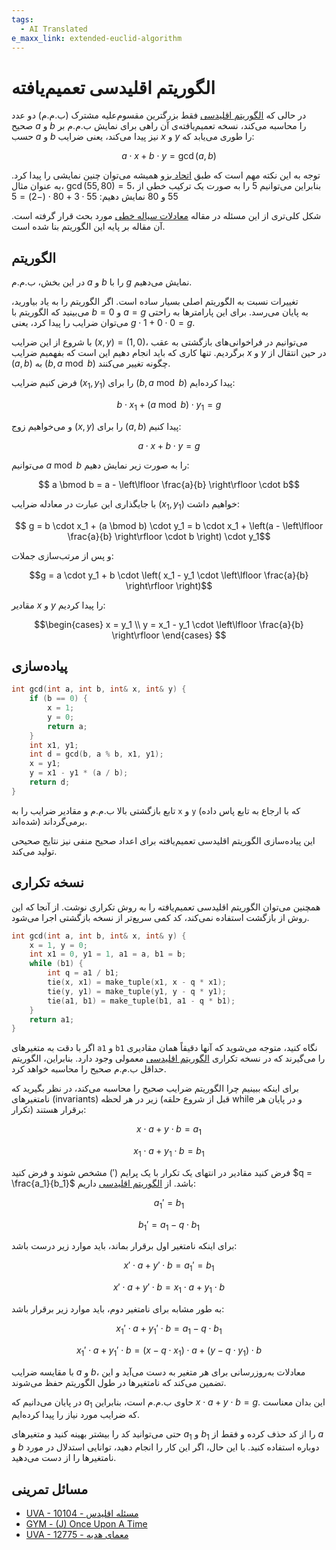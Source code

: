 ```yaml
---
tags:
  - AI Translated
e_maxx_link: extended-euclid-algorithm
---
```


# الگوریتم اقلیدسی تعمیم‌یافته

در حالی که [الگوریتم اقلیدسی](euclid-algorithm.md) فقط بزرگترین مقسوم‌علیه مشترک (ب.م.م) دو عدد صحیح $a$ و $b$ را محاسبه می‌کند، نسخه تعمیم‌یافته‌ی آن راهی برای نمایش ب.م.م بر حسب $a$ و $b$ نیز پیدا می‌کند، یعنی ضرایب $x$ و $y$ را طوری می‌یابد که:

$$a \cdot x + b \cdot y = \gcd(a, b)$$

توجه به این نکته مهم است که طبق [اتحاد بزو](https://en.wikipedia.org/wiki/B%C3%A9zout%27s_identity) همیشه می‌توان چنین نمایشی را پیدا کرد. به عنوان مثال، $\gcd(55, 80) = 5$، بنابراین می‌توانیم $5$ را به صورت یک ترکیب خطی از $55$ و $80$ نمایش دهیم: $55 \cdot 3 + 80 \cdot (-2) = 5$

شکل کلی‌تری از این مسئله در مقاله [معادلات سیاله خطی](linear-diophantine-equation.md) مورد بحث قرار گرفته است. آن مقاله بر پایه این الگوریتم بنا شده است.

## الگوریتم

در این بخش، ب.م.م $a$ و $b$ را با $g$ نمایش می‌دهیم.

تغییرات نسبت به الگوریتم اصلی بسیار ساده است. اگر الگوریتم را به یاد بیاورید، می‌بینید که الگوریتم با $b = 0$ و $a = g$ به پایان می‌رسد. برای این پارامترها به راحتی می‌توان ضرایب را پیدا کرد، یعنی $g \cdot 1 + 0 \cdot 0 = g$.

با شروع از این ضرایب $(x, y) = (1, 0)$، می‌توانیم در فراخوانی‌های بازگشتی به عقب برگردیم. تنها کاری که باید انجام دهیم این است که بفهمیم ضرایب $x$ و $y$ در حین انتقال از $(a, b)$ به $(b, a \bmod b)$ چگونه تغییر می‌کنند.

فرض کنیم ضرایب $(x_1, y_1)$ را برای $(b, a \bmod b)$ پیدا کرده‌ایم:

$$b \cdot x_1 + (a \bmod b) \cdot y_1 = g$$

و می‌خواهیم زوج $(x, y)$ را برای $(a, b)$ پیدا کنیم:

$$ a \cdot x + b \cdot y = g$$

می‌توانیم $a \bmod b$ را به صورت زیر نمایش دهیم:

$$ a \bmod b = a - \left\lfloor \frac{a}{b} \right\rfloor \cdot b$$

با جایگذاری این عبارت در معادله ضرایب $(x_1, y_1)$ خواهیم داشت:

$$ g = b \cdot x_1 + (a \bmod b) \cdot y_1 = b \cdot x_1 + \left(a - \left\lfloor \frac{a}{b} \right\rfloor \cdot b \right) \cdot y_1$$

و پس از مرتب‌سازی جملات:

$$g = a \cdot y_1 + b \cdot \left( x_1 - y_1 \cdot \left\lfloor \frac{a}{b} \right\rfloor \right)$$

مقادیر $x$ و $y$ را پیدا کردیم:

$$\begin{cases}
x = y_1 \\
y = x_1 - y_1 \cdot \left\lfloor \frac{a}{b} \right\rfloor
\end{cases} $$

## پیاده‌سازی

```{.cpp file=extended_gcd}
int gcd(int a, int b, int& x, int& y) {
    if (b == 0) {
        x = 1;
        y = 0;
        return a;
    }
    int x1, y1;
    int d = gcd(b, a % b, x1, y1);
    x = y1;
    y = x1 - y1 * (a / b);
    return d;
}
```

تابع بازگشتی بالا ب.م.م و مقادیر ضرایب را به `x` و `y` (که با ارجاع به تابع پاس داده شده‌اند) برمی‌گرداند.

این پیاده‌سازی الگوریتم اقلیدسی تعمیم‌یافته برای اعداد صحیح منفی نیز نتایج صحیحی تولید می‌کند.

## نسخه تکراری

همچنین می‌توان الگوریتم اقلیدسی تعمیم‌یافته را به روش تکراری نوشت. از آنجا که این روش از بازگشت استفاده نمی‌کند، کد کمی سریع‌تر از نسخه بازگشتی اجرا می‌شود.

```{.cpp file=extended_gcd_iter}
int gcd(int a, int b, int& x, int& y) {
    x = 1, y = 0;
    int x1 = 0, y1 = 1, a1 = a, b1 = b;
    while (b1) {
        int q = a1 / b1;
        tie(x, x1) = make_tuple(x1, x - q * x1);
        tie(y, y1) = make_tuple(y1, y - q * y1);
        tie(a1, b1) = make_tuple(b1, a1 - q * b1);
    }
    return a1;
}
```

اگر با دقت به متغیرهای `a1` و `b1` نگاه کنید، متوجه می‌شوید که آنها دقیقاً همان مقادیری را می‌گیرند که در نسخه تکراری [الگوریتم اقلیدسی](euclid-algorithm.md) معمولی وجود دارد. بنابراین، الگوریتم حداقل ب.م.م صحیح را محاسبه خواهد کرد.

برای اینکه ببینیم چرا الگوریتم ضرایب صحیح را محاسبه می‌کند، در نظر بگیرید که نامتغیرهای (invariants) زیر در هر لحظه (قبل از شروع حلقه while و در پایان هر تکرار) برقرار هستند:

$$x \cdot a + y \cdot b = a_1$$

$$x_1 \cdot a + y_1 \cdot b = b_1$$

فرض کنید مقادیر در انتهای یک تکرار با یک پرایم ($'$) مشخص شوند و فرض کنید $q = \frac{a_1}{b_1}$ باشد. از [الگوریتم اقلیدسی](euclid-algorithm.md) داریم:

$$a_1' = b_1$$

$$b_1' = a_1 - q \cdot b_1$$

برای اینکه نامتغیر اول برقرار بماند، باید موارد زیر درست باشد:

$$x' \cdot a + y' \cdot b = a_1' = b_1$$

$$x' \cdot a + y' \cdot b = x_1 \cdot a + y_1 \cdot b$$

به طور مشابه برای نامتغیر دوم، باید موارد زیر برقرار باشد:

$$x_1' \cdot a + y_1' \cdot b = a_1 - q \cdot b_1$$

$$x_1' \cdot a + y_1' \cdot b = (x - q \cdot x_1) \cdot a + (y - q \cdot y_1) \cdot b$$

با مقایسه ضرایب $a$ و $b$، معادلات به‌روزرسانی برای هر متغیر به دست می‌آید و این تضمین می‌کند که نامتغیرها در طول الگوریتم حفظ می‌شوند.

در پایان می‌دانیم که $a_1$ حاوی ب.م.م است، بنابراین $x \cdot a + y \cdot b = g$. این بدان معناست که ضرایب مورد نیاز را پیدا کرده‌ایم.

حتی می‌توانید کد را بیشتر بهینه کنید و متغیرهای $a_1$ و $b_1$ را از کد حذف کرده و فقط از $a$ و $b$ دوباره استفاده کنید. با این حال، اگر این کار را انجام دهید، توانایی استدلال در مورد نامتغیرها را از دست می‌دهید.

## مسائل تمرینی

* [UVA - 10104 - مسئله اقلیدس](https://uva.onlinejudge.org/index.php?option=com_onlinejudge&Itemid=8&page=show_problem&problem=1045)
* [GYM - (J) Once Upon A Time](http://codeforces.com/gym/100963)
* [UVA - 12775 - معمای هدیه](https://uva.onlinejudge.org/index.php?option=com_onlinejudge&Itemid=8&page=show_problem&problem=4628)